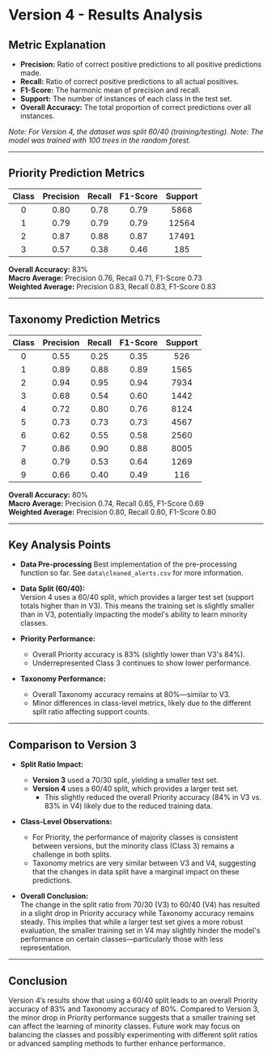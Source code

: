 # Version 4 - Results Analysis

## Metric Explanation

- **Precision:** Ratio of correct positive predictions to all positive predictions made.
- **Recall:** Ratio of correct positive predictions to all actual positives.
- **F1-Score:** The harmonic mean of precision and recall.
- **Support:** The number of instances of each class in the test set.
- **Overall Accuracy:** The total proportion of correct predictions over all instances.

*Note: For Version 4, the dataset was split 60/40 (training/testing).*
*Note: The model was trained with 100 trees in the random forest.*

---

## Priority Prediction Metrics

| Class | Precision | Recall | F1-Score | Support |
|:-----:|:---------:|:------:|:--------:|:-------:|
|   0   |   0.80    |  0.78  |   0.79   |  5868   |
|   1   |   0.79    |  0.79  |   0.79   | 12564   |
|   2   |   0.87    |  0.88  |   0.87   | 17491   |
|   3   |   0.57    |  0.38  |   0.46   |  185    |

**Overall Accuracy:** 83%  
**Macro Average:** Precision 0.76, Recall 0.71, F1-Score 0.73  
**Weighted Average:** Precision 0.83, Recall 0.83, F1-Score 0.83

---

## Taxonomy Prediction Metrics

| Class | Precision | Recall | F1-Score | Support |
|:-----:|:---------:|:------:|:--------:|:-------:|
|   0   |   0.55    |  0.25  |   0.35   |   526   |
|   1   |   0.89    |  0.88  |   0.89   |  1565   |
|   2   |   0.94    |  0.95  |   0.94   |  7934   |
|   3   |   0.68    |  0.54  |   0.60   |  1442   |
|   4   |   0.72    |  0.80  |   0.76   |  8124   |
|   5   |   0.73    |  0.73  |   0.73   |  4567   |
|   6   |   0.62    |  0.55  |   0.58   |  2560   |
|   7   |   0.86    |  0.90  |   0.88   |  8005   |
|   8   |   0.79    |  0.53  |   0.64   |  1269   |
|   9   |   0.66    |  0.40  |   0.49   |   116   |

**Overall Accuracy:** 80%  
**Macro Average:** Precision 0.74, Recall 0.65, F1-Score 0.69  
**Weighted Average:** Precision 0.80, Recall 0.80, F1-Score 0.80

---

## Key Analysis Points

- **Data Pre-processing**
  Best implementation of the pre-processing function so far. 
  See `data\cleaned_alerts.csv` for more information.

- **Data Split (60/40):**  
  Version 4 uses a 60/40 split, which provides a larger test set (support totals higher than in V3). This means the training set is slightly smaller than in V3, potentially impacting the model's ability to learn minority classes.

- **Priority Performance:**  
  - Overall Priority accuracy is 83% (slightly lower than V3's 84%).  
  - Underrepresented Class 3 continues to show lower performance.
  
- **Taxonomy Performance:**  
  - Overall Taxonomy accuracy remains at 80%—similar to V3.  
  - Minor differences in class-level metrics, likely due to the different split ratio affecting support counts.

---

## Comparison to Version 3

- **Split Ratio Impact:**  
  - **Version 3** used a 70/30 split, yielding a smaller test set.  
  - **Version 4** uses a 60/40 split, which provides a larger test set.  
    - This slightly reduced the overall Priority accuracy (84% in V3 vs. 83% in V4) likely due to the reduced training data.
  
- **Class-Level Observations:**  
  - For Priority, the performance of majority classes is consistent between versions, but the minority class (Class 3) remains a challenge in both splits.  
  - Taxonomy metrics are very similar between V3 and V4, suggesting that the changes in data split have a marginal impact on these predictions.

- **Overall Conclusion:**  
  The change in the split ratio from 70/30 (V3) to 60/40 (V4) has resulted in a slight drop in Priority accuracy while Taxonomy accuracy remains steady. This implies that while a larger test set gives a more robust evaluation, the smaller training set in V4 may slightly hinder the model's performance on certain classes—particularly those with less representation.

---

## Conclusion

Version 4’s results show that using a 60/40 split leads to an overall Priority accuracy of 83% and Taxonomy accuracy of 80%. Compared to Version 3, the minor drop in Priority performance suggests that a smaller training set can affect the learning of minority classes. Future work may focus on balancing the classes and possibly experimenting with different split ratios or advanced sampling methods to further enhance performance.

